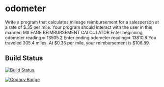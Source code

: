 # odometer
Write a program that calculates mileage reimbursement for a salesperson at a rate of $.35 per mile. Your program should interact with the user in this manner: MILEAGE REIMBURSEMENT CALCULATOR Enter beginning odometer reading=> 13505.2 Enter ending odometer reading=> 13810.6 You traveled 305.4 miles. At $0.35 per mile, your reimbursement is $106.89.

## Build Status
[![Build Status](https://travis-ci.com/veerp7794/odometer.svg?branch=master)](https://travis-ci.com/veerp7794/odometer)


[![Codacy Badge](https://app.codacy.com/project/badge/Grade/f3bffde75ab5408f8c4bdf34339d597d)](https://www.codacy.com/manual/veerp7794/odometer?utm_source=github.com&amp;utm_medium=referral&amp;utm_content=veerp7794/odometer&amp;utm_campaign=Badge_Grade)
